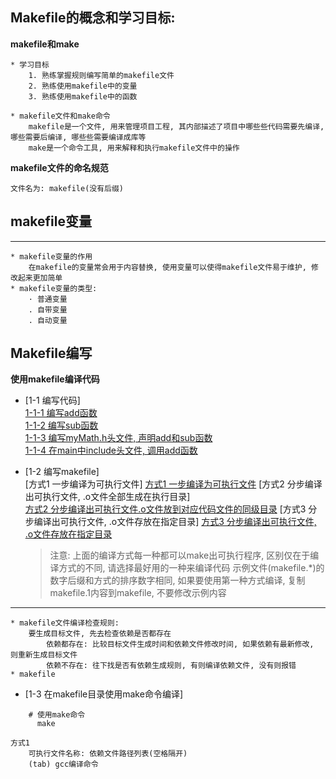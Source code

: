 

## Makefile的概念和学习目标:
**makefile和make**

    * 学习目标
        1. 熟练掌握规则编写简单的makefile文件
        2. 熟练使用makefile中的变量
        3. 熟练使用makefile中的函数

    * makefile文件和make命令
        makefile是一个文件, 用来管理项目工程, 其内部描述了项目中哪些些代码需要先编译, 哪些需要后编译, 哪些些需要编译成库等
        make是一个命令工具, 用来解释和执行makefile文件中的操作
    
**makefile文件的命名规范** 
    
    文件名为: makefile(没有后缀)

## makefile变量

---
    * makefile变量的作用
        在makefile的变量常会用于内容替换, 使用变量可以使得makefile文件易于维护, 修改起来更加简单
    * makefile变量的类型: 
        · 普通变量
        . 自带变量
        . 自动变量


## Makefile编写
**使用makefile编译代码**
-   [1-1 编写代码]  
        [1-1-1 编写add函数](./_01_useMakefile/resource/add.c)  
        [1-1-2 编写sub函数](./_01_useMakefile/resource/sub.c)  
        [1-1-3 编写myMath.h头文件, 声明add和sub函数](./_01_useMakefile/resource/myMath.h)  
        [1-1-4 在main中include头文件, 调用add函数](./_01_useMakefile/useMakefileMain.c)  

    
-   [1-2 编写makefile]  
        [方式1 一步编译为可执行文件]
           [方式1 一步编译为可执行文件](./_01_useMakefile/case1.makefile)
        [方式2 分步编译出可执行文件, .o文件全部生成在执行目录]   
           [方式2 分步编译出可执行文件.o文件放到对应代码文件的同级目录](./_01_useMakefile/case2.makefile)
        [方式3 分步编译出可执行文件, .o文件存放在指定目录]
            [方式3 分步编译出可执行文件, .o文件存放在指定目录](./_01_useMakefile/case3.makefile)
    >  注意:
    >   上面的编译方式每一种都可以make出可执行程序, 区别仅在于编译方式的不同, 请选择最好用的一种来编译代码
    >   示例文件(makefile.*)的数字后缀和方式的排序数字相同, 如果要使用第一种方式编译, 复制makefile.1内容到makefile, 不要修改示例内容
    
---
    * makefile文件编译检查规则:
        要生成目标文件, 先去检查依赖是否都存在
            依赖都存在: 比较目标文件生成时间和依赖文件修改时间, 如果依赖有最新修改, 则重新生成目标文件
            依赖不存在: 往下找是否有依赖生成规则, 有则编译依赖文件, 没有则报错  
    * makefile
-   [1-3 在makefile目录使用make命令编译]  
```shell
    # 使用make命令
      make

```

    方式1
        可执行文件名称: 依赖文件路径列表(空格隔开)
        (tab) gcc编译命令
